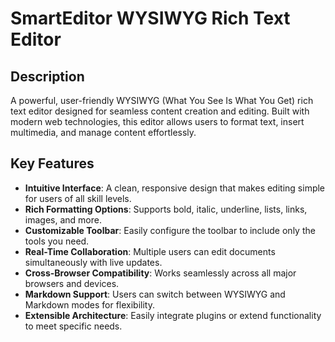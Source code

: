 # SmartEditor WYSIWYG Rich Text Editor

## Description

A powerful, user-friendly WYSIWYG (What You See Is What You Get) rich text editor designed for seamless content creation and editing. Built with modern web technologies, this editor allows users to format text, insert multimedia, and manage content effortlessly.

## Key Features

- **Intuitive Interface**: A clean, responsive design that makes editing simple for users of all skill levels.
- **Rich Formatting Options**: Supports bold, italic, underline, lists, links, images, and more.
- **Customizable Toolbar**: Easily configure the toolbar to include only the tools you need.
- **Real-Time Collaboration**: Multiple users can edit documents simultaneously with live updates.
- **Cross-Browser Compatibility**: Works seamlessly across all major browsers and devices.
- **Markdown Support**: Users can switch between WYSIWYG and Markdown modes for flexibility.
- **Extensible Architecture**: Easily integrate plugins or extend functionality to meet specific needs.
